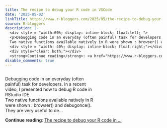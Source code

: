 ```yaml
---
title: The recipe to debug your R code in VSCode
date: '2025-05-02'
linkTitle: https://www.r-bloggers.com/2025/05/the-recipe-to-debug-your-r-code-in-vscode/
source: R-bloggers
description: |-
  <div style = "width:60%; display: inline-block; float:left; ">
  <p>Debugging code in an everyday (often painful) task for developers. In a recent video, I presented how to debug R code in RStudio IDE.<br />
  Two native functions available natively in R were shown : browser() and debugonce(). They are very useful to de...</p></div>
  <div style = "width: 40%; display: inline-block; float:right;"></div>
  <div style="clear: both;"></div>
  <strong>Continue reading</strong>: <a href="https://www.r-bloggers.com/2025/05/the-recipe-to-debug-your-r-code-in-vscode/">The recipe to debug your R code in ...
disable_comments: true
---
```

<div style = "width:60%; display: inline-block; float:left; ">
<p>Debugging code in an everyday (often painful) task for developers. In a recent video, I presented how to debug R code in RStudio IDE.<br />
Two native functions available natively in R were shown : browser() and debugonce(). They are very useful to de...</p></div>
<div style = "width: 40%; display: inline-block; float:right;"></div>
<div style="clear: both;"></div>
<strong>Continue reading</strong>: <a href="https://www.r-bloggers.com/2025/05/the-recipe-to-debug-your-r-code-in-vscode/">The recipe to debug your R code in ...